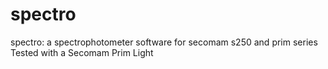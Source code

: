 # spectro
spectro: a spectrophotometer software for secomam s250 and prim series
Tested with a Secomam Prim Light
